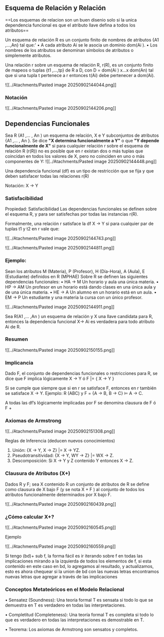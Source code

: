 
## Esquema de Relación y Relación

==Los esquemas de relacion son un buen disenio solo si la unica dependencia funcional es que el atributo llave defina a todos los atributos==

Un esquema de relación R es un conjunto finito de nombres de atributos {A1 ,…,An} tal que:'
• A cada atributo Ai se le asocia un dominio dom(Ai ). 
• Los nombres de los atributos se denominan símbolos de atributos o simplemente atributos.

Una relación r sobre un esquema de relación R, r(R), 
es un conjunto finito de mapeos o tuplas {t1 ,…,tp} de R a D, con D = dom(Ai ) x...x dom(An) tal que si una tupla t pertenece a r entonces t(Ai) debe pertenecer a dom(Ai).

![[../Atachments/Pasted image 20250902144044.png]]

### Notación

![[../Atachments/Pasted image 20250902144206.png]]

## Dependencias Funcionales


Sea R (A1 ,… , An ) un esquema de relación, X e Y subconjuntos de atributos {A1 ,… , An }.
Se dice  **"X determina funcionalmente a Y"** o que **"Y depende funcionalmente de X"** si para cualquier relación r sobre el esquema de relación R (r(R))
no es posible que en r existan dos o más tuplas que coincidan en todos los valores de X, pero no coinciden en uno o más componentes de Y:
![[../Atachments/Pasted image 20250902144448.png]]

Una dependencia funcional (df) es un tipo de restricción que se fija y que deben satisfacer todas las relaciones r(R)

Notación: X -> Y

### Satisfacibilidad

Propiedad: Satisfacibilidad Las dependencias funcionales se definen sobre el esquema R, y para ser satisfechas por todas las instancias r(R).

Formalmente, una relación r satisface la df X → Y si para cualquier par de tuplas t1 y t2 en r vale que:

![[../Atachments/Pasted image 20250902144743.png]]

![[../Atachments/Pasted image 20250902144811.png]]

### Ejemplo:

Sean los atributos M (Materia), P (Profesor), H (Día-Hora), A (Aula), E (Estudiante) definidos en R (MPHAE) 
Sobre R se definen las siguientes dependencias funcionales:
	• HA → M Un horario y aula una única materia. 
	• HP → AM Un profesor en un horario está dando clases en una única aula y de una única materia. 
	• HE → A Un alumno en un horario está en un aula. 
	• EM → P Un estudiante y una materia la cursa con un único profesor.

![[../Atachments/Pasted image 20250902144911.png]]

Sea R(A1 ,… ,An ) un esquema de relación y X una llave candidata para R, entonces la dependencia funcional X→ Ai es verdadera para todo atributo Ai de R.

### Resumen

![[../Atachments/Pasted image 20250902150155.png]]

### Implicancia

Dado F, el conjunto de dependencias funcionales o restricciones para R, se dice que 
F implica lógicamente X → Y ó F |= { X → Y }

Si se cumple que siempre que si en r se satisface F, entonces en r también se satisface X → Y. Ejemplo: R (ABC) y F = {A → B, B → C} ⊨ A → C.

A todas las df’s lógicamente implicadas por F se denomina clausura de F ó F +
### Axiomas de Armstrong

![[../Atachments/Pasted image 20250902151308.png]]

Reglas de Inferencia (deducen nuevos conocimientos) 
1. Unión: {X → Y, X → Z} |= X → YZ. 
2. Pseudotransitividad: {X → Y, WY → Z} |= WX → Z. 
3. Descomposición: Si X → Y y Z contenido Y entonces X → Z.

### Clausura de Atributos (X+)

Dados R y F; sea X contenido R un conjunto de atributos de R se define como clausura de X bajo F (y se nota X + F ) al conjunto de todos los atributos funcionalmente determinados por X bajo F. 

![[../Atachments/Pasted image 20250902160439.png]]

### ¿Cómo calcular X+?

![[../Atachments/Pasted image 20250902160545.png]]

Ejemplo

![[../Atachments/Pasted image 20250902160559.png]]

Si tengo (bd)+ sub f, 
la forma fácil  es ir iterando sobre f en todas las implicaciones mirando a la izquierda de todos los elementos de f, si esta contenido en este caso en bd, lo agregamos al resultado, y actualizamos, esto es ahora chequear si la union de bd con las nuevas letras encontramos nuevas letras que agregar a través de las implicaciones
### Conceptos Metateóricos en el Modelo Relacional

• Sensatez (Soundness): Una teoría formal T es sensata si todo lo que se demuestra en T es verdadero en todas las interpretaciones.

• Completitud (Completeness): Una teoría formal T es completa si todo lo que es verdadero en todas las interpretaciones es demostrable en T. 

• Teorema: Los axiomas de Armstrong son sensatos y completos.

